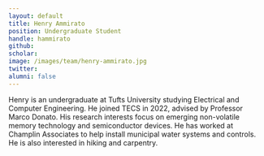 ```yaml
---
layout: default
title: Henry Ammirato
position: Undergraduate Student
handle: hammirato
github: 
scholar: 
image: /images/team/henry-ammirato.jpg 
twitter: 
alumni: false
---
```


Henry is an undergraduate at Tufts University studying Electrical and Computer Engineering. He joined TECS in 2022, advised by Professor Marco Donato. His research interests focus on emerging non-volatile memory technology and semiconductor devices. He has worked at Champlin Associates to help install municipal water systems and controls. He is also interested in hiking and carpentry.
